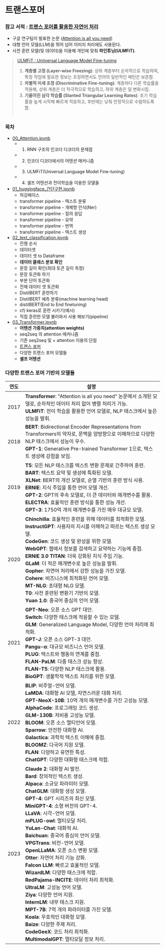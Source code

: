 # 트랜스포머
### 참고 서적 : [트랜스 포머를 활용한 자연어 처리](https://books.google.co.kr/books?id=BUihEAAAQBAJ&pg=PP1&dq=%ED%8A%B8%EB%9E%9C%EC%8A%A4%ED%8F%AC%EB%A8%B8%EB%A5%BC+%ED%99%9C%EC%9A%A9%ED%95%9C&hl=ko&newbks=1&newbks_redir=1&sa=X&ved=2ahUKEwj5yorIucmJAxUEh68BHfouDkEQ6AF6BAgJEAI)

- 구글 연구팀이 발표한 논문 ([Attention is all you need](https://arxiv.org/abs/1706.03762))
- 대형 언어 모델(LLM)을 뛰어 넘어 이미지 처리에도 사용된다.
- 사전 훈련 모델(및 데이터)을 이용해 개인에 맞춰 **파인튜닝(ULMFiT)**.

>[ULMFiT : Uniiversal Language Model Fine-tuning](https://arxiv.org/abs/1801.06146)
>1. **계층별 고정 (Layer-wise Freezing)**: 
>상위 계층부터 순차적으로 학습하여, 특정 작업에 필요한 정보는 조정하면서도 언어의 일반적인 패턴은 보존함.
>2. **차별적 미세 조정 (Discriminative Fine-tuning)**:
>계층마다 다른 학습률을 적용해, 상위 계층은 더 적극적으로 학습하고, 하위 계층은 덜 변화시킴.
>3. **기울어진 삼각 학습률 (Slanted Triangular Learning Rates)**:
>초기 학습률을 높게 시작해 빠르게 적응하고, 후반에는 낮춰 안정적으로 수렴하도록 함. <br><br>

### 목차

- [00_Attention.ipynb](00_Attention.ipynb)
  - 1. RNN 구조의 인코더 디코더의 문제점
  - 2. 인코더 디코더에서의 어텐션 매커니즘
  - 3. ULMFiT(Universal Language Model Fine-tuning)
  - 4. 셀프 어텐션과 전이학습을 이용한 모델들
- [01_huggingface_간단구현.ipynb](01_huggingface_간단구현.ipynb)
  - 허깅페이스
  - transformer pipeline - 텍스트 분류
  - transformer pipeline - 개체명 인식(Ner)
  - transformer pipeline - 질의 응답
  - transformer pipeline - 요약
  - transformer pipeline - 번역
  - transformer pipeline - 텍스트 생성
- [02_text_classification.ipynb](02_text_classification.ipynb)
  - 진행 순서
  - 데이터셋
  - 데이터 셋 to Dataframe
  - **데이터 클래스 분포 확인**
  - 문장 길이 확인(최대 토큰 길이 측정)
  - 문장 토큰화 하기
  - 부분 단어 토큰화
  - 전체 데이터 셋 토큰화
  - DistilBERT 훈련하기
  - DistilBERT 예측 분류(machine learning head)
  - distilBERT(End to End finetuning)
  - cf) keras로 훈련 시키기(예시)
  - 직접 훈련한 모델 불러와서 사용 해보기(pipeline)
- [03_Transformer.ipynb](03_Transformer.ipynb)
  - **어텐션 가중치(attention weights)**
  - seq2seq 의 attention 매커니즘
  - 기존 seq2seq 및 + attention 이용의 단점
  - [트랜스 포머](https://arxiv.org/pdf/1706.03762)
  - 다양한 트랜스 포머 모델들
  - **셀프 어텐션**




### 다양한 트랜스 포머 기반의 모델들
| 연도  | 설명                                                               |
|-------|--------------------------------------------------------------------|
| 2017  | **Transformer**: "Attention is all you need" 논문에서 소개된 모델로, 순차적인 데이터 처리 없이 병렬 처리가 가능.<br>**ULMFiT**: 전이 학습을 활용한 언어 모델로, NLP 태스크에서 높은 성능을 발휘. |
| 2018  | **BERT**: Bidirectional Encoder Representations from Transformers의 약자로, 문맥을 양방향으로 이해하므로 다양한 NLP 태스크에서 성능이 우수.<br>**GPT-1**: Generative Pre-trained Transformer 1으로, 텍스트 생성에 강점을 보임. |
| 2019  | **T5**: 모든 NLP 태스크를 텍스트 변환 문제로 간주하여 훈련.<br>**BART**: 텍스트 요약 및 생성에 특화된 모델.<br>**XLNet**: BERT의 개선 모델로, 순열 기반의 훈련 방식 사용.<br>**ERNIE**: 지식 주입을 통한 언어 모델 개선.<br>**GPT-2**: GPT의 후속 모델로, 더 큰 데이터와 매개변수를 활용.<br>**ELECTRA**: 효율적인 훈련 방식을 통한 성능 개선.<br>**GPT-3**: 1750억 개의 매개변수를 가진 매우 대규모 모델. |
| 2020  | **Chinchilla**: 효율적인 훈련을 위해 데이터를 최적화한 모델.<br>**InstructGPT**: 사용자의 지시를 이해하고 따르는 텍스트 생성 모델.<br>**CodeGen**: 코드 생성 및 완성을 위한 모델.<br>**WebGPT**: 웹에서 정보를 검색하고 요약하는 기능에 중점.<br>**ERNIE 3.0 TITAN**: 더욱 강화된 지식 주입 기능.<br>**GLaM**: 더 적은 매개변수로 높은 성능을 발휘.<br>**Gopher**: 자연어 처리에서 강한 성능을 가진 모델.<br>**Cohere**: 비즈니스에 최적화된 언어 모델.<br>**MT-NLG**: 초대형 NLG 모델.<br>**T0**: 사전 훈련된 변환기 기반의 모델.<br>**Yuan 1.0**: 중국어 중심의 언어 모델. |
| 2021  | **GPT-Neo**: 오픈 소스 GPT 대안.<br>**Switch**: 다양한 태스크에 적응할 수 있는 모델.<br>**GLM**: Generalized Language Model, 다양한 언어 처리에 최적화.<br>**GPT-J**: 오픈 소스 GPT-3 대안.<br>**Pangu-α**: 대규모 비즈니스 언어 모델.<br>**PLUG**: 텍스트와 행동의 연계를 중점.<br>**FLAN-PaLM**: 다중 태스크 성능 향상.<br>**FLAN-T5**: 다양한 NLP 태스크에 활용.<br>**BioGPT**: 생물학적 텍스트 처리를 위한 모델. |
| 2022  | **BLIP**: 비주얼-언어 모델.<br>**LaMDA**: 대화형 AI 모델, 자연스러운 대화 처리.<br>**GPT-NeoX-10B**: 10억 개의 매개변수를 가진 고성능 모델.<br>**AlphaCode**: 프로그래밍 코드 생성.<br>**GLM-130B**: 저비용 고성능 모델.<br>**BLOOM**: 오픈 소스 멀티언어 모델.<br>**Sparrow**: 안전한 대화형 AI.<br>**Galactica**: 과학적 텍스트 이해에 중점.<br>**BLOOMZ**: 다국어 지원 모델.<br>**FLAN**: 다양하고 유연한 특성.<br>**ChatGPT**: 다양한 대화형 태스크에 적합. |
| 2023  | **Claude 2**: 대화형 AI 발전.<br>**Bard**: 창의적인 텍스트 생성.<br>**Alpaca**: 소규모 파라미터 모델.<br>**ChatGLM**: 대화형 생성 모델.<br>**GPT-4**: GPT 시리즈의 최신 모델.<br>**MiniGPT-4**: 소형 버전의 GPT-4.<br>**LLaVA**: 시각-언어 모델.<br>**mPLUG-owl**: 멀티모달 처리.<br>**YuLan-Chat**: 대화적 AI.<br>**Baichuan**: 중국어 중심의 언어 모델.<br>**VPGTrans**: 비전-언어 모델.<br>**OpenLLaMA**: 오픈 소스 변환 모델.<br>**Otter**: 자연어 처리 기능 강화.<br>**Falcon LLM**: 빠르고 효율적인 모델.<br>**WizardLM**: 다양한 태스크에 적합.<br>**RedPajama-INCITE**: 데이터 처리 최적화.<br>**UltraLM**: 고성능 언어 모델.<br>**Ziya**: 다양한 언어 지원.<br>**InternLM**: 내부 태스크 지원.<br>**MPT-7B**: 7억 개의 파라미터를 가진 모델.<br>**Koala**: 우호적인 대화형 모델.<br>**Baize**: 다양한 주제 처리.<br>**CodeGeeX**: 코드 처리 최적화.<br>**MultimodalGPT**: 멀티모달 정보 처리. |